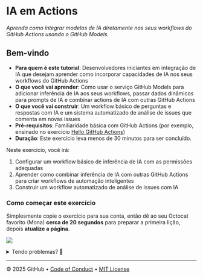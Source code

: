# IA em Actions

_Aprenda como integrar modelos de IA diretamente nos seus workflows do GitHub Actions usando o GitHub Models._

## Bem-vindo

- **Para quem é este tutorial**: Desenvolvedores iniciantes em integração de IA que desejam aprender como incorporar capacidades de IA nos seus workflows do GitHub Actions
- **O que você vai aprender**: Como usar o serviço GitHub Models para adicionar inferência de IA aos seus workflows, passar dados dinâmicos para prompts de IA e combinar actions de IA com outras GitHub Actions
- **O que você vai construir**: Um workflow básico de perguntas e respostas com IA e um sistema automatizado de análise de issues que comenta em novas issues
- **Pré-requisitos**: Familiaridade básica com GitHub Actions (por exemplo, ensinado no exercício [Hello GitHub Actions](https://github.com/skills-dev/hello-github-actions))
- **Duração**: Este exercício leva menos de 30 minutos para ser concluído.

Neste exercício, você irá:

1. Configurar um workflow básico de inferência de IA com as permissões adequadas
1. Aprender como combinar inferência de IA com outras GitHub Actions para criar workflows de automação inteligentes
1. Construir um workflow automatizado de análise de issues com IA

### Como começar este exercício

Simplesmente copie o exercício para sua conta, então dê ao seu Octocat favorito (Mona) **cerca de 20 segundos** para preparar a primeira lição, depois **atualize a página**.

[![](https://img.shields.io/badge/Copiar%20Exercício-%E2%86%92-1f883d?style=for-the-badge&logo=github&labelColor=197935)](https://github.com/new?template_owner=skills&template_name=ai-in-actions&owner=%40me&name=skills-ai-in-actions&description=Exercise:+AI+in+Actions&visibility=public)

<details>
<summary>Tendo problemas? 🤷</summary><br/>

Ao copiar o exercício, recomendamos as seguintes configurações:

- Para proprietário, escolha sua conta pessoal ou uma organização para hospedar o repositório.

- Recomendamos criar um repositório público, já que repositórios privados usarão minutos de Actions.

Se o exercício não estiver pronto em 20 segundos, verifique a aba [Actions](../../actions).

- Verifique se há um job rodando. Às vezes simplesmente demora um pouco mais.

- Se a página mostrar um job com falha, por favor, abra uma issue. Legal, você encontrou um bug! 🐛

</details>

---

&copy; 2025 GitHub &bull; [Code of Conduct](https://www.contributor-covenant.org/version/2/1/code_of_conduct/code_of_conduct.md) &bull; [MIT License](https://gh.io/mit)

